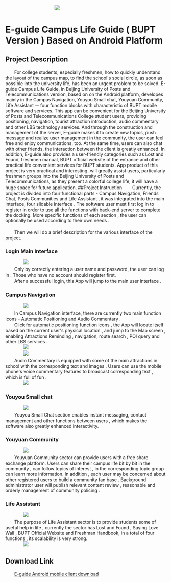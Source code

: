 　　　　　　　　　　　![](https://github.com/MiracleHH/Eguide/raw/master/app/src/main/res/drawable-xxhdpi/ic_launcher.png)
# E-guide Campus Life Guide ( BUPT Version ) Based on Android Platform
## Project Description
　　For college students, especially freshmen, how to quickly understand the layout of the campus map, to find the school's social circle, as soon as possible into the university life, has been an urgent problem to be solved. E-guide Campus Life Guide, in Beijing University of Posts and Telecommunications version, based on on the Android platform, developes mainly in the Campus Navigation, Youyou Small chat, Youyuan Community, Life Assistant -- four function blocks with characteristic of BUPT mobile software and services. This app can be convenient for the Beijing University of Posts and Telecommunications College student users, providing positioning, navigation, tourist attraction introduction, audio commentary and other LBS technology services. And through the construction and management of the server, E-guide makes it to create new topics, push message and realize user management in the community, the user can feel free and enjoy communications, too. At the same time, users can also chat with other friends, the interaction between the client is greatly enhanced. In addition, E-guide also provides a user-friendly categories such as Lost and Found, freshmen manual, BUPT official website of the entrance and other practical life convenient services for BUPT students. App product of this project is very practical and interesting, will greatly assist users, particularly freshmen groups into the Beijing University of Posts and Telecommunications, as they present a colorful college life, it will have a huge space for future application.
##Project Instruction
　　Currently, the project is divided into four functional parts - Campus Navigation, Friends Chat, Posts Communities and Life Assistant , it was integrated into the main interface, four slidable interface . The software user must first log in to register in order to use all the functions with back-end server to complete the docking. More specific functions of each section , the user can optionally be used according to their own needs . <br/> <br/>　　Then we will do a brief description for the various interface of the project.<br/>
### Login Main Interface
　　　　![](https://github.com/MiracleHH/Eguide/raw/master/images/login.png)<br/>
　　Only by correctly entering a user name and password, the user can log in . Those who have no account should register first.<br/>
　　After a successful login, this App will jump to the main user interface .<br/>
### Campus Navigation
　　　　![](https://github.com/MiracleHH/Eguide/raw/master/images/guide.png)<br/>
　　In Campus Navigation interface, there are currently two main function icons - Automatic Positioning and Audio Commentary .<br/>
　　Click for automatic positioning function icons , the App will locate itself based on the current user's physical location , and jump to the Map screen , enabling Attractions Reminding , navigation, route search , POI query and other LBS services .<br/>
　　　　![](https://github.com/MiracleHH/Eguide/raw/master/images/alert.png)<br/>　　　　![](https://github.com/MiracleHH/Eguide/raw/master/images/search.png)<br/>
　　Audio Commentary is equipped with some of the main attractions in school with the corresponding text and images . Users can use the mobile phone's voice commentary features to broadcast corresponding text , which is full of fun .<br/>
　　　　![](https://github.com/MiracleHH/Eguide/raw/master/images/speech.png)<br/>
### Youyou Small chat
　　　　![](https://github.com/MiracleHH/Eguide/raw/master/images/chat.png)<br/>
　　Youyou Small Chat section enables instant messaging, contact management and other functions between users , which makes the software also greatly enhanced interactivity.<br/>
### Youyuan Community
　　　　![](https://github.com/MiracleHH/Eguide/raw/master/images/community.png)<br/>
　　Youyuan Community sector can provide users with a free share exchange platform. Users can share their campus life bit by bit in the community , can follow topics of interest , in the corresponding topic group can learn more information. In addition , each user may be concerned about other registered users to build a community fan base . Background administrator user will publish relevant content review , reasonable and orderly management of community policing .<br/>
### Life Assistant
　　　　![](https://github.com/MiracleHH/Eguide/raw/master/images/helper.png)<br/>
　　The purpose of Life Assistant sector is to provide students some of useful help in life , currently the sector has Lost and Found , Saying Love Wall , BUPT Official Website and Freshman Handbook, in a total of four functions , its scalability is very strong.<br/>
　　　　![](https://github.com/MiracleHH/Eguide/raw/master/images/lost.png)<br/>
## Download Link
　　[E-guide Android mobile client download](http://eebupt.com/test/hh/E-guide/E-guide.apk)
